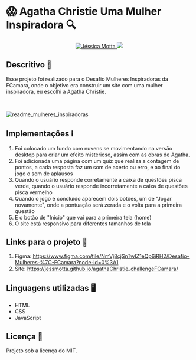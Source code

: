  # 😱 **Agatha Christie Uma Mulher Inspiradora** 	🔍	


<p align="center">	
  <a href="https://www.linkedin.com/in/jessicamotta17/">
    <img alt="Jéssica Motta" src="https://img.shields.io/badge/-LinkedIn-%230077B5?style=for-the-badge&logo=linkedin&logoColor=white" />
  </a>

  <a href = "mailto:jessicamotta.dev@gmail.com">
   <img src="https://img.shields.io/badge/-Gmail-%23333?style=for-the-badge&logo=gmail&logoColor=white" target="_blank">
 </a>
 </p>



## Descritivo :bookmark_tabs:

Esse projeto foi realizado para o Desafio Mulheres Inspiradoras da FCamara, onde o objetivo era construir um site com uma mulher inspiradora, eu escolhi a Agatha Christie.

<div style="display: inline_block"><br>
  
  
  
![readme_mulheres_inspiradoras](https://user-images.githubusercontent.com/30941796/160292781-9cd6131c-13fb-4fd9-a038-5acadad1dbc1.png)


## Implementações :information_source:
1. Foi colocado um fundo com nuvens se movimentando na versão desktop para criar um efeito misterioso, assim com as obras de Agatha.
2. Foi adicionada uma página com um quiz que realiza a contagem de pontos, a cada resposta faz um som de acerto ou erro, e ao final do jogo o som de aplausos 
3. Quando o usuário responde corretamente a caixa de questões pisca verde, quando o usuário responde incorretamente a caixa de questões pisca vermelho 
4. Quando o jogo é concluído aparecem dois botões, um de "Jogar novamente", onde a pontuação será zerada e o volta para a primeira questão
5. E o botão de "Início" que vai para a primeira tela (home)
6. O site está responsivo para diferentes tamanhos de tela

 
## Links para o projeto 🔗
 1. Figma: https://www.figma.com/file/NmVj8cjSnTwIZ1eQp6iRH2/Desafio-Mulheres-%7C-FCamara?node-id=0%3A1
 2. Site: https://jessmotta.github.io/agathaChristie_challengeFCamara/
  
## Linguagens utilizadas :desktop_computer:	
  
- HTML
- CSS
- JavaScript
                                  
                                  
## Licença :scroll:	
Projeto sob a licença do MIT.
